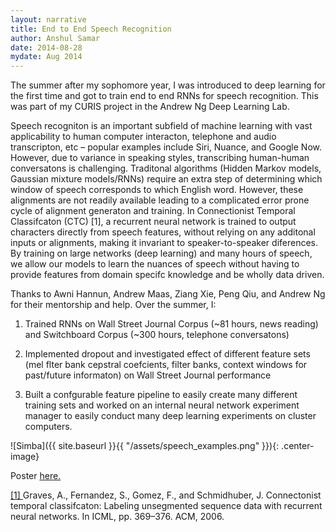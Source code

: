 ```yaml
---
layout: narrative
title: End to End Speech Recognition
author: Anshul Samar
date: 2014-08-28
mydate: Aug 2014
---
```


The summer after my sophomore year, I was introduced to deep learning for the first time and
got to train end to end RNNs for speech recognition. This was part of
my CURIS project in the Andrew Ng Deep Learning Lab. 

Speech recogniton is an important subfield of machine learning with
vast applicability to human computer interacton, telephone and audio
transcripton, etc – popular examples
include Siri, Nuance, and Google Now. However, due to variance in
speaking styles, transcribing human-human conversatons is
challenging. Traditonal algorithms (Hidden Markov models, Gaussian
mixture models/RNNs) require an extra step of determining which window
of speech corresponds to which English word. However, these alignments
are not readily available leading to a complicated error prone cycle
of alignment generaton and training. In Connectionist Temporal
Classifcaton (CTC) [1], a recurrent neural network is trained to
output characters directly from speech features, without relying on
any additonal inputs or alignments, making it invariant to speaker-to-speaker
diferences. By training on large networks (deep learning) and many hours of
speech, we allow our models to learn the nuances of speech without having to
provide features from domain specifc knowledge and be wholly data driven.

Thanks to Awni Hannun, Andrew Maas, Ziang Xie, Peng Qiu, and Andrew Ng
for their mentorship and help. Over the summer, I:

1. Trained RNNs on Wall Street Journal 
Corpus (~81 hours, news reading) and Switchboard Corpus (~300
hours, telephone conversatons)

2. Implemented dropout and investigated effect of different feature sets (mel flter bank cepstral coefcients, filter
banks, context windows for past/future informaton) on Wall Street Journal
performance

3. Built a confgurable feature pipeline to easily create many different
training sets and worked on an internal neural network experiment manager to
easily conduct many deep learning experiments on cluster computers.

![Simba]({{ site.baseurl }}{{ "/assets/speech_examples.png"  }}){: .center-image}

Poster <a href="https://web.stanford.edu/~asamar/asamar2014.pdf">
here.</a>

<a href="http://citeseerx.ist.psu.edu/viewdoc/download?doi=10.1.1.75.6306&rep=rep1&type=pdf">[1] </a>Graves, A., Fernandez, S., Gomez, F., and Schmidhuber,
J. Connectonist temporal classifcaton:
Labeling unsegmented sequence data with recurrent neural networks. In
ICML, pp. 369–376. ACM, 2006.




